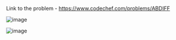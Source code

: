 Link to the problem - https://www.codechef.com/problems/ABDIFF



![image](https://github.com/Haleshot/Competitive-Programming/assets/57552973/e461883b-b3d3-4855-b170-ca34e85adb01)



![image](https://github.com/Haleshot/Competitive-Programming/assets/57552973/6d2c3c5a-8ebc-4375-bcfa-c55e2fe6936a)

